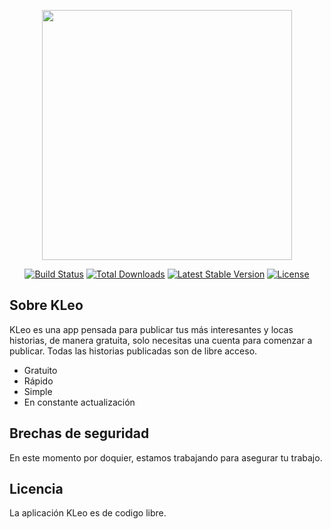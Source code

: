 <p align="center"><a href="https://laravel.com" target="_blank"><img src="https://raw.githubusercontent.com/laravel/art/master/logo-lockup/5%20SVG/2%20CMYK/1%20Full%20Color/laravel-logolockup-cmyk-red.svg" width="400"></a></p>

<p align="center">
<a href="https://travis-ci.org/laravel/framework"><img src="https://travis-ci.org/laravel/framework.svg" alt="Build Status"></a>
<a href="https://packagist.org/packages/laravel/framework"><img src="https://img.shields.io/packagist/dt/laravel/framework" alt="Total Downloads"></a>
<a href="https://packagist.org/packages/laravel/framework"><img src="https://img.shields.io/packagist/v/laravel/framework" alt="Latest Stable Version"></a>
<a href="https://packagist.org/packages/laravel/framework"><img src="https://img.shields.io/packagist/l/laravel/framework" alt="License"></a>
</p>

## Sobre KLeo

KLeo es una app pensada para publicar tus más interesantes y locas historias, de manera gratuita, solo necesitas una cuenta para comenzar a publicar.
Todas las historias publicadas son de libre acceso.

- Gratuito
- Rápido
- Simple
- En constante actualización



## Brechas de seguridad

En este momento por doquier, estamos trabajando para asegurar tu trabajo.

## Licencia

La aplicación KLeo es de codigo libre. 

